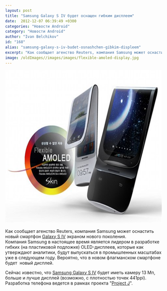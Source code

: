 ```yaml
---
layout: post
title: "Samsung Galaxy S IV будет оснащен гибким дисплеем"
date:  2012-12-07 06:39:49 +0300
categories: "Новости Android"
category: "Новости Android"
author: "Ivan Belchikov"
id: "168"
alias: "samsung-galaxy-s-iv-budet-osnashchen-gibkim-displeem"
excerpt: "Как сообщает агенство Reuters, компания Samsung может оснастить новый смартфон Galaxy S IV экраном нового поколения. Компания Samsung в настоящее время является лидером в разработке гибких (на пластиковой подложке) OLED-дисплеев, которые как утверждают аналитики, будут выпускаться в промышленных масштабах уже в следующем году. Вероятно, что в новом флагманском смартфоне будет  новый дисплей."
image: /oldImages//images/images/flexible-amoled-display.jpg
---
```

<img  src="/oldImages/images/images/flexible-amoled-display.jpg" border="0" alt="" title="flexible amoled display" width="650" height="493" >

Как сообщает агенство Reuters, компания Samsung может оснастить новый смартфон <a href="139-novye-svedeniya-o-samsung-galaxy-iv" title="Samsung Galaxy S IV">Galaxy S IV</a> экраном нового поколения. Компания Samsung в настоящее время является лидером в разработке гибких (на пластиковой подложке) OLED-дисплеев, которые как утверждают аналитики, будут выпускаться в промышленных масштабах уже в следующем году. Вероятно, что в новом флагманском смартфоне будет  новый дисплей.
 

Сейчас известно, что <a href="139-novye-svedeniya-o-samsung-galaxy-iv" title="Samsung Galaxy S IV">Samsung Galaxy S IV</a> будет иметь камеру 13 Мп, больше и лучше дисплей (возможно, с плотностью точек 441ppi). Разработка телефона ведется в рамках проекта "<a href="159-samsung-nachinaet-proekt-project-j-galaxy-s4-note-i-13-3-dyujmovyj-planshet" title="Project J">Project J</a>".

 

 

